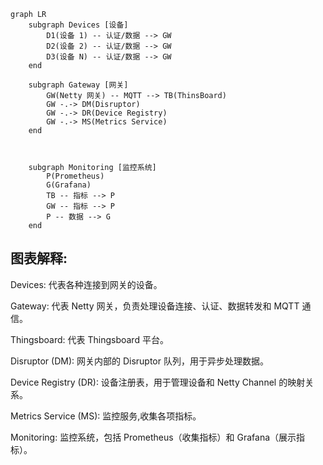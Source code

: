 ```mermaid
graph LR
    subgraph Devices [设备]
        D1(设备 1) -- 认证/数据 --> GW
        D2(设备 2) -- 认证/数据 --> GW
        D3(设备 N) -- 认证/数据 --> GW
    end

    subgraph Gateway [网关]
        GW(Netty 网关) -- MQTT --> TB(ThinsBoard)
        GW -.-> DM(Disruptor)
        GW -.-> DR(Device Registry)
        GW -.-> MS(Metrics Service)
    end

   

    subgraph Monitoring [监控系统]
        P(Prometheus)
        G(Grafana)
        TB -- 指标 --> P
        GW -- 指标 --> P
        P -- 数据 --> G
    end
```

## 图表解释:

Devices: 代表各种连接到网关的设备。

Gateway: 代表 Netty 网关，负责处理设备连接、认证、数据转发和 MQTT 通信。

Thingsboard: 代表 Thingsboard 平台。

Disruptor (DM): 网关内部的 Disruptor 队列，用于异步处理数据。

Device Registry (DR): 设备注册表，用于管理设备和 Netty Channel 的映射关系。

Metrics Service (MS): 监控服务,收集各项指标。

Monitoring: 监控系统，包括 Prometheus（收集指标）和 Grafana（展示指标）。

